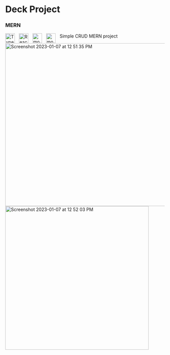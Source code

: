# Deck Project

### MERN

<img align="left" alt="TypeScript" width="30px" style="padding-right:10px;" src="https://cdn.jsdelivr.net/gh/devicons/devicon/icons/typescript/typescript-plain.svg" />
<img align="left" alt="ReactJS" width="30px" style="padding-right:10px;" src="https://www.vectorlogo.zone/logos/reactjs/reactjs-icon.svg" />

<img align="left" alt="mongo" width="30px" style="padding-right:10px;" src="https://cdn.worldvectorlogo.com/logos/mongodb-icon-1.svg" />

<img align="left" alt="mongo" width="30px" style="padding-right:10px;" src="https://www.clipartmax.com/png/middle/89-894960_js-discord-bot-logo-node-js-and-react-js.png" />

Simple CRUD MERN project

<img width="514" alt="Screenshot 2023-01-07 at 12 51 35 PM" src="https://user-images.githubusercontent.com/76642519/211142714-13533012-8838-4a41-afd3-2a9b17b73b2c.png">

<img width="453" alt="Screenshot 2023-01-07 at 12 52 03 PM" src="https://user-images.githubusercontent.com/76642519/211142718-a0958d11-4ac3-4fb1-9cb7-843386f0c47d.png">
